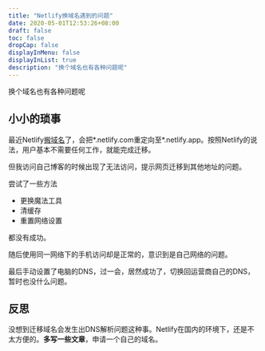 ```yaml
---
title: "Netlify换域名遇到的问题"
date: 2020-05-01T12:53:26+08:00
draft: false
toc: false
dropCap: false
displayInMenu: false
displayInList: true
description: "换个域名也有各种问题呢"
---
```


换个域名也有各种问题呢
<!--more-->


## 小小的琐事

最近Netlify[搬域名](https://community.netlify.com/t/changes-coming-to-netlify-site-urls/8918)了，会把*.netlify.com重定向至*.netlify.app。按照Netlify的说法，用户基本不需要任何工作，就能完成迁移。

但我访问自己博客的时候出现了无法访问，提示网页迁移到其他地址的问题。

尝试了一些方法

- 更换魔法工具
- 清缓存
- 重置网络设置

都没有成功。

随后使用同一网络下的手机访问却是正常的，意识到是自己网络的问题。

最后手动设置了电脑的DNS，过一会，居然成功了，切换回运营商自己的DNS，暂时也没什么问题。

## 反思

没想到迁移域名会发生出DNS解析问题这种事。Netlify在国内的环境下，还是不太方便的。**多写一些文章**，申请一个自己的域名。
